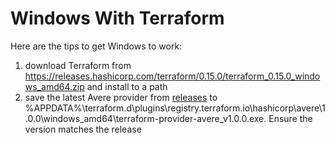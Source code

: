 # Windows With Terraform

Here are the tips to get Windows to work:
1. download Terraform from https://releases.hashicorp.com/terraform/0.15.0/terraform_0.15.0_windows_amd64.zip and install to a path
1. save the latest Avere provider from [releases](https://github.com/Azure/Avere/releases) to %APPDATA%\terraform.d\plugins\registry.terraform.io\hashicorp\avere\1.0.0\windows_amd64\terraform-provider-avere_v1.0.0.exe.  Ensure the version matches the release
